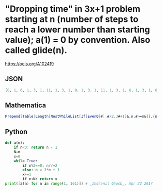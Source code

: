 # "Dropping time" in 3x\+1 problem starting at n \(number of steps to reach a lower number than starting value\); a\(1\) \= 0 by convention\. Also called glide\(n\)\.
https://oeis.org/A102419
## JSON
```JSON
[0, 1, 6, 1, 3, 1, 11, 1, 3, 1, 8, 1, 3, 1, 11, 1, 3, 1, 6, 1, 3, 1, 8, 1, 3, 1, 96, 1, 3, 1, 91, 1, 3, 1, 6, 1, 3, 1, 13, 1, 3, 1, 8, 1, 3, 1, 88, 1, 3, 1, 6, 1, 3, 1, 8, 1, 3, 1, 11, 1, 3, 1, 88, 1, 3, 1, 6, 1, 3, 1, 83, 1, 3, 1, 8, 1, 3, 1, 13, 1, 3, 1, 6, 1, 3, 1, 8, 1, 3, 1, 73, 1, 3, 1, 13, 1, 3, 1, 6]
```
## Mathematica
```Mathematica
Prepend[Table[Length[NestWhileList[If[EvenQ[#],#/2,3#+1]&,n,#>=n&]],{n,2,99}],1]-1 (* _Jayanta Basu_, May 28 2013 *)
```
## Python
```Python
def a(n):
    if n<3: return n - 1
    N=n
    x=0
    while True:
        if n%2==0: n//=2
        else: n = 3*n + 1
        x+=1
        if n<N: return x
print([a(n) for n in range(1, 101)]) # _Indranil Ghosh_, Apr 22 2017
```
